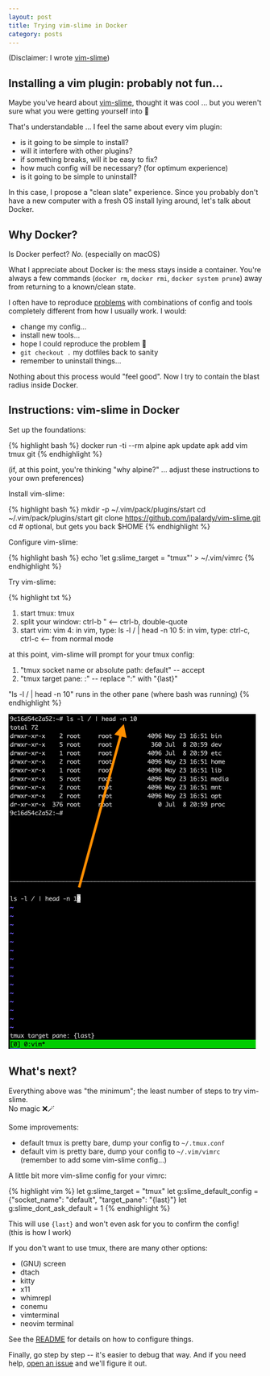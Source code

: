 ```yaml
---
layout: post
title: Trying vim-slime in Docker
category: posts
---
```

(Disclaimer: I wrote [vim-slime](https://github.com/jpalardy/vim-slime))

## Installing a vim plugin: probably not fun...

Maybe you've heard about [vim-slime](https://github.com/jpalardy/vim-slime), thought it was cool ... but you weren't sure what you were getting yourself into 🤔

That's understandable ... I feel the same about every vim plugin:

- is it going to be simple to install?
- will it interfere with other plugins?
- if something breaks, will it be easy to fix?
- how much config will be necessary? (for optimum experience)
- is it going to be simple to uninstall?

In this case, I propose a "clean slate" experience. Since you probably don't have a new computer with a fresh OS install lying around, let's talk about Docker.

## Why Docker?

Is Docker perfect? _No_. (especially on macOS)

What I appreciate about Docker is: the mess stays inside a container. You're
always a few commands (`docker rm`, `docker rmi`, `docker system prune`) away from returning to a known/clean state.

I often have to reproduce
[problems](https://github.com/jpalardy/vim-slime/issues) with combinations of
config and tools completely different from how I usually work. I would:

- change my config...
- install new tools...
- hope I could reproduce the problem 🤞
- `git checkout .` my dotfiles back to sanity
- remember to uninstall things...

Nothing about this process would "feel good". Now I try to contain the blast radius inside Docker.

## Instructions: vim-slime in Docker

Set up the foundations:

{% highlight bash %}
docker run -ti --rm alpine
apk update
apk add vim tmux git
{% endhighlight %}

(if, at this point, you're thinking "why alpine?" ... adjust these instructions to your own preferences)

Install vim-slime:

{% highlight bash %}
mkdir -p ~/.vim/pack/plugins/start
cd ~/.vim/pack/plugins/start
git clone https://github.com/jpalardy/vim-slime.git
cd # optional, but gets you back $HOME
{% endhighlight %}

Configure vim-slime:

{% highlight bash %}
echo 'let g:slime_target = "tmux"' > ~/.vim/vimrc
{% endhighlight %}

Try vim-slime:

{% highlight txt %}
1. start tmux:        tmux
2. split your window: ctrl-b "                 <-- ctrl-b, double-quote
3. start vim:         vim
4: in vim, type:      ls -l / | head -n 10
5: in vim, type:      ctrl-c, ctrl-c           <-- from normal mode

at this point, vim-slime will prompt for your tmux config:
1. "tmux socket name or absolute path: default" -- accept
2. "tmux target pane: :" -- replace ":" with "{last}"

"ls -l / | head -n 10" runs in the other pane (where bash was running)
{% endhighlight %}

![showing the results of the instructions above](/assets/trying-vim-slime/minimal-vim-slime.png)

## What's next?

Everything above was "the minimum"; the least number of steps to try vim-slime.  
No magic ❌🪄

Some improvements:

- default tmux is pretty bare, dump your config to `~/.tmux.conf`
- default vim is pretty bare, dump your config to `~/.vim/vimrc`  
(remember to add some vim-slime config...)

A little bit more vim-slime config for your vimrc:

{% highlight vim %}
let g:slime_target = "tmux"
let g:slime_default_config = {"socket_name": "default", "target_pane": "{last}"}
let g:slime_dont_ask_default = 1
{% endhighlight %}

This will use `{last}` and won't even ask for you to confirm the config!  
(this is how I work)

If you don't want to use tmux, there are many other options:

- (GNU) screen
- dtach
- kitty
- x11
- whimrepl
- conemu
- vimterminal
- neovim terminal

See the [README](https://github.com/jpalardy/vim-slime) for details on how to configure things.

Finally, go step by step -- it's easier to debug that way. And if you need help, [open an issue](https://github.com/jpalardy/vim-slime/issues) and we'll figure it out.

